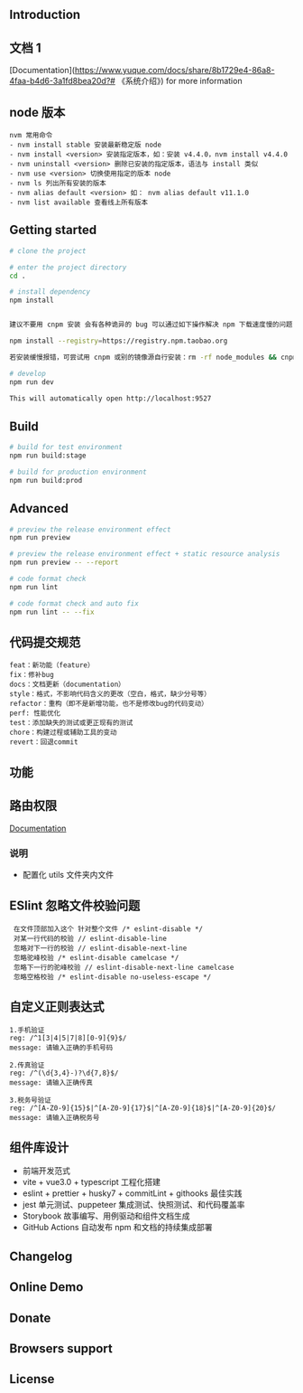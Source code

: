 ## Introduction

## 文档 1

[Documentation](https://www.yuque.com/docs/share/8b1729e4-86a8-4faa-b4d6-3a1fd8bea20d?# 《系统介绍》) for more information

## node 版本

```
nvm 常用命令
- nvm install stable 安装最新稳定版 node
- nvm install <version> 安装指定版本，如：安装 v4.4.0，nvm install v4.4.0
- nvm uninstall <version> 删除已安装的指定版本，语法与 install 类似
- nvm use <version> 切换使用指定的版本 node
- nvm ls 列出所有安装的版本
- nvm alias default <version> 如： nvm alias default v11.1.0
- nvm list available 查看线上所有版本
```

## Getting started

```bash
# clone the project

# enter the project directory
cd .

# install dependency
npm install


建议不要用 cnpm 安装 会有各种诡异的 bug 可以通过如下操作解决 npm 下载速度慢的问题

npm install --registry=https://registry.npm.taobao.org

若安装缓慢报错，可尝试用 cnpm 或别的镜像源自行安装：rm -rf node_modules && cnpm install

# develop
npm run dev

This will automatically open http://localhost:9527

```

## Build

```bash
# build for test environment
npm run build:stage

# build for production environment
npm run build:prod
```

## Advanced

```bash
# preview the release environment effect
npm run preview

# preview the release environment effect + static resource analysis
npm run preview -- --report

# code format check
npm run lint

# code format check and auto fix
npm run lint -- --fix
```

## 代码提交规范

```
feat：新功能（feature）
fix：修补bug
docs：文档更新（documentation）
style：格式，不影响代码含义的更改（空白，格式，缺少分号等）
refactor：重构（即不是新增功能，也不是修改bug的代码变动）
perf: 性能优化
test：添加缺失的测试或更正现有的测试
chore：构建过程或辅助工具的变动
revert：回退commit
```

## 功能

## 路由权限

[Documentation](./src/store/menu.js)

### 说明

- 配置化 utils 文件夹内文件

## ESlint 忽略文件校验问题

```
 在文件顶部加入这个 针对整个文件 /* eslint-disable */
 对某一行代码的校验 // eslint-disable-line
 忽略对下一行的校验 // eslint-disable-next-line
 忽略驼峰校验 /* eslint-disable camelcase */
 忽略下一行的驼峰校验 // eslint-disable-next-line camelcase
 忽略空格校验 /* eslint-disable no-useless-escape */
```

## 自定义正则表达式

```
1.手机验证
reg: /^1[3|4|5|7|8][0-9]{9}$/
message: 请输入正确的手机号码

2.传真验证
reg: /^(\d{3,4}-)?\d{7,8}$/
message: 请输入正确传真

3.税务号验证
reg: /^[A-Z0-9]{15}$|^[A-Z0-9]{17}$|^[A-Z0-9]{18}$|^[A-Z0-9]{20}$/
message: 请输入正确税务号
```

## 组件库设计

- 前端开发范式
- vite + vue3.0 + typescript 工程化搭建
- eslint + prettier + husky7 + commitLint + githooks 最佳实践
- jest 单元测试、puppeteer 集成测试、快照测试、和代码覆盖率
- Storybook 故事编写、用例驱动和组件文档生成
- GitHub Actions 自动发布 npm 和文档的持续集成部署

## Changelog

## Online Demo

## Donate

## Browsers support

## License
